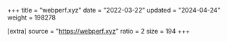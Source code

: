 +++
title = "webperf.xyz"
date = "2022-03-22"
updated = "2024-04-24"
weight = 198278

[extra]
source = "https://webperf.xyz"
ratio = 2
size = 194
+++
